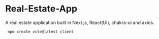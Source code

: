 # Real-Estate-App
A real estate application built in Next.js, React(UI), chakra-ui and axios.
```
 npm create vite@latest client
```
